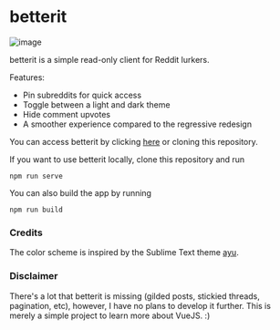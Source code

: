 # betterit

![image](https://user-images.githubusercontent.com/14242625/53856006-128b1c00-3f9e-11e9-8cbd-affc467e8f83.png)

betterit is a simple read-only client for Reddit lurkers. 

Features:

- Pin subreddits for quick access
- Toggle between a light and dark theme
- Hide comment upvotes
- A smoother experience compared to the regressive redesign

You can access betterit by clicking [here](https://sereneblue.github.io/betterit) or cloning this repository.

If you want to use betterit locally, clone this repository and run 

```
npm run serve
```

You can also build the app by running

```
npm run build
```

### Credits

The color scheme is inspired by the Sublime Text theme [ayu](https://github.com/dempfi/ayu).

### Disclaimer

There's a lot that betterit is missing (gilded posts, stickied threads, pagination, etc), however, I have no plans to develop it further. This is merely a simple project to learn more about VueJS. :)